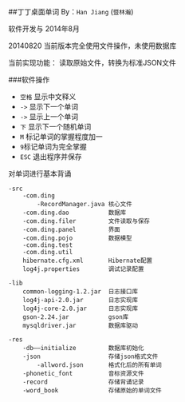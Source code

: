 
##丁丁桌面单词
By：`Han Jiang` (`暨林瀚`)

软件开发与 2014年8月

20140820 当前版本完全使用文件操作，未使用数据库

当前实现功能：
读取原始文件，转换为标准JSON文件



###软件操作
* `空格` 显示中文释义
* `->` 显示下一个单词
* `->` 显示上一个单词
* `下` 显示下一个随机单词
* `M` 标记单词的掌握程度加一
* `9`标记单词为完全掌握
* `ESC` 退出程序并保存

对单词进行基本背诵

```
-src
	-com.ding
		-RecordManager.java 核心文件
	-com.ding.dao			数据库
	-com.ding.filer			文件读取与保存
	-com.ding.panel			界面
	-com.ding.pojo			数据模型
	-com.ding.test
	-com.ding.util
	hibernate.cfg.xml		Hibernate配置
	log4j.properties		调试记录配置
	
-lib
	common-logging-1.2.jar	日志接口库
	log4j-api-2.0.jar		日志实现库
	log4j-core-2.0.jar		日志实现库
	gson-2.24.jar			gson库
	mysqldriver.jar			数据库驱动
	
-res
	-db——initialize			数据库初始化
	-json	   				存储json格式文件
		-allword.json		格式化后的所有单词
	-phonetic_font   		音标资源文件
	-record	 				存储背诵记录
	-word_book 				存储原始的单词文件
```
